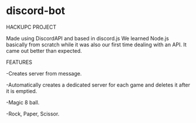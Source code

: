 # discord-bot


HACKUPC PROJECT


Made using DiscordAPI and based in discord.js
We learned Node.js basically from scratch while it was also our first time dealing with an API. It came out better than expected.


FEATURES
  
  -Creates server from message.
  
  -Automatically creates a dedicated server for each game and deletes it after it is emptied.
  
  -Magic 8 ball.
  
  -Rock, Paper, Scissor.

